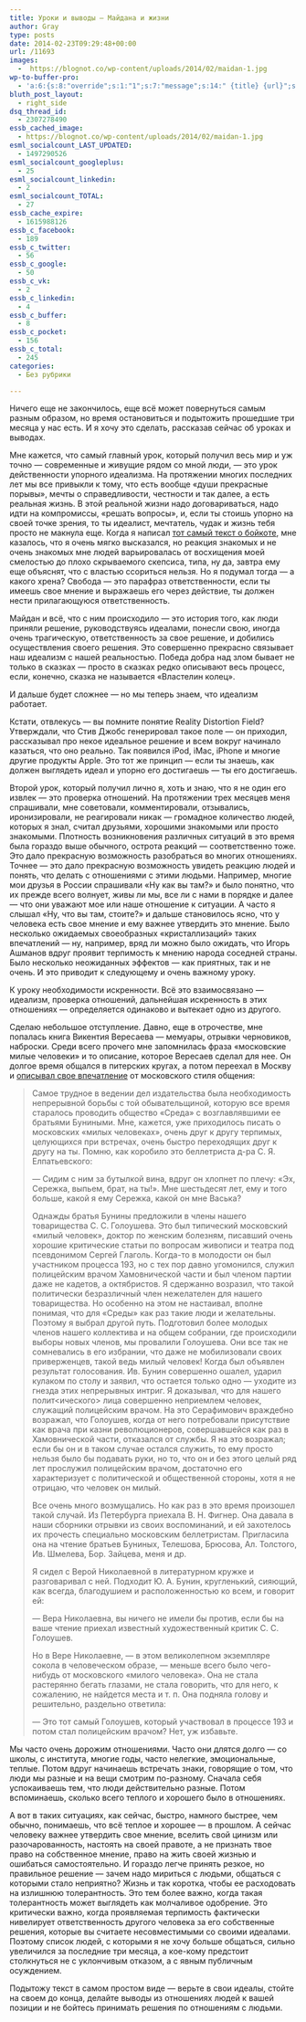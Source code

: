 ```yaml
---
title: Уроки и выводы — Майдана и жизни
author: Gray
type: posts
date: 2014-02-23T09:29:48+00:00
url: /11693
images:
  -  https://blognot.co/wp-content/uploads/2014/02/maidan-1.jpg
wp-to-buffer-pro:
  - 'a:6:{s:8:"override";s:1:"1";s:7:"message";s:14:" {title} {url}";s:5:"image";s:1:"1";s:6:"number";s:1:"1";s:16:"alternateMessage";s:0:"";s:3:"ids";a:4:{s:24:"4eb3e9e6512f7eb575000000";s:1:"1";s:24:"000000000000000000025630";s:1:"1";s:24:"52299b3a6771caf57c000000";s:1:"1";s:24:"5277fb456f9ada80020001f3";s:1:"1";}}'
bluth_post_layout:
  - right_side
dsq_thread_id:
  - 2307278490
essb_cached_image:
  - https://blognot.co/wp-content/uploads/2014/02/maidan-1.jpg
esml_socialcount_LAST_UPDATED:
  - 1497290526
esml_socialcount_googleplus:
  - 25
esml_socialcount_linkedin:
  - 2
esml_socialcount_TOTAL:
  - 27
essb_cache_expire:
  - 1615988126
essb_c_facebook:
  - 189
essb_c_twitter:
  - 56
essb_c_google:
  - 50
essb_c_vk:
  - 2
essb_c_linkedin:
  - 4
essb_c_buffer:
  - 8
essb_c_pocket:
  - 156
essb_c_total:
  - 245
categories:
  - Без рубрики

---
```








Ничего еще не закончилось, еще всё может повернуться самым разным образом, но время остановиться и подытожить прошедшие три месяца у нас есть. И я хочу это сделать, рассказав сейчас об уроках и выводах.

Мне кажется, что самый главный урок, который получил весь мир и уж точно — современные и живущие рядом со мной люди, — это урок действенности упорного идеализма. На протяжении многих последних лет мы все привыкли к тому, что есть вообще &#171;души прекрасные порывы&#187;, мечты о справедливости, честности и так далее, а есть реальная жизнь. В этой реальной жизни надо договариваться, надо идти на компромиссы, &#171;решать вопросы&#187;, и, если ты стоишь упорно на своей точке зрения, то ты идеалист, мечтатель, чудак и жизнь тебя просто не макнула еще. Когда я написал [тот самый текст о бойкоте][1], мне казалось, что я очень мягко высказался, но реакция знакомых и не очень знакомых мне людей варьировалась от восхищения моей смелостью до плохо скрываемого скепсиса, типа, ну да, завтра ему еще объяснят, что с властью ссориться нельзя. Но я подумал тогда — а какого хрена? Свобода — это парафраз ответственности, если ты имеешь свое мнение и выражаешь его через действие, ты должен нести прилагающуюся ответственность.

<!--more-->Майдан и всё, что с ним происходило — это история того, как люди приняли решение, руководствуясь идеалами, понесли свою, иногда очень трагическую, ответственность за свое решение, и добились осуществления своего решения. Это совершенно прекрасно связывает наш идеализм с нашей реальностью. Победа добра над злом бывает не только в сказках — просто в сказках редко описывают весь процесс, если, конечно, сказка не называется &#171;Властелин колец&#187;.

И дальше будет сложнее — но мы теперь знаем, что идеализм работает.

Кстати, отвлекусь — вы помните понятие Reality Distortion Field? Утверждали, что Стив Джобс генерировал такое поле — он приходил, рассказывал про некое идеальное решение и всем вокруг начинало казаться, что оно реально. Так появился iPod, iMac, iPhone и многие другие продукты Apple. Это тот же принцип — если ты знаешь, как должен выглядеть идеал и упорно его достигаешь — ты его достигаешь.

Второй урок, который получил лично я, хоть и знаю, что я не один его извлек — это проверка отношений. На протяжении трех месяцев меня спрашивали, мне советовали, комментировали, отзывались, иронизировали, не реагировали никак — громадное количество людей, которых я знал, считал друзьями, хорошими знакомыми или просто знакомыми. Плотность возникновения различных ситуаций в это время была гораздо выше обычного, острота реакций — соответственно тоже. Это дало прекрасную возможность разобраться во многих отношениях. Точнее — это дало прекрасную возможность увидеть реакцию людей и понять, что делать с отношениями с этими людьми. Например, многие мои друзья в России спрашивали &#171;Ну как вы там?&#187; и было понятно, что их прежде всего волнует, живы ли мы, все ли с нами в порядке и далее — что они уважают мое или наше отношение к ситуации. А часто я слышал &#171;Ну, что вы там, стоите?&#187; и дальше становилось ясно, что у человека есть свое мнение и ему важнее утвердить это мнение. Было несколько ожидаемых своеобразных &#171;кристаллизаций&#187; таких впечатлений — ну, например, вряд ли можно было ожидать, что Игорь Ашманов вдруг проявит терпимость к мнению народа соседней страны. Было несколько неожиданных эффектов — как приятных, так и не очень. И это приводит к следующему и очень важному уроку.

К уроку необходимости искренности. Всё это взаимосвязано — идеализм, проверка отношений, дальнейшая искренность в этих отношениях — определяется одинаково и вытекает одно из другого.

Сделаю небольшое отступление. Давно, еще в отрочестве, мне попалась книга Викентия Вересаева — мемуары, отрывки черновиков, наброски. Среди всего прочего мне запомнилась фраза &#171;московские милые человеки&#187; и то описание, которое Вересаев сделал для нее. Он долгое время общался в питерских кругах, а потом переехал в Москву и <a href="http://www.rulit.net/books/tom-5-vospominaniya-read-243800-115.html" target="_blank">описывал свое впечатление</a> от московского стиля общения:

> Самое трудное в ведении дел издательства была необходимость непрерывной борьбы с той обывательщиной, которую все время старалось проводить общество «Среда» с возглавлявшими ее братьями Буниными. Мне, кажется, уже приходилось писать о московских «милых человеках», очень друг к другу терпимых, целующихся при встречах, очень быстро переходящих друг к другу на ты. Помню, как коробило это беллетриста д-ра С. Я. Елпатьевского:
> 
> — Сидим с ним за бутылкой вина, вдруг он хлопнет по плечу: «Эх, Сережка, выпьем, брат, на ты!». Мне шестьдесят лет, ему и того больше, какой я ему Сережка, какой он мне Васька?
> 
> Однажды братья Бунины предложили в члены нашего товарищества С. С. Голоушева. Это был типический московский «милый человек», доктор по женским болезням, писавший очень хорошие критические статьи по вопросам живописи и театра под псевдонимом Сергей Глаголь. Когда-то в молодости он был участником процесса 193, но с тех пор давно угомонился, служил полицейским врачом Хамовнической части и был членом партии даже не кадетов, а октябристов. Я сдержанно возразил, что такой политически безразличный член нежелателен для нашего товарищества. Но особенно на этом не настаивал, вполне понимая, что для «Среды» как раз такие люди и желательны. Поэтому я выбрал другой путь. Подготовил более молодых членов нашего коллектива и на общем собрании, где происходили выборы новых членов, мы провалили Голоушева. Они все так не сомневались в его избрании, что даже не мобилизовали своих приверженцев, такой ведь милый человек! Когда был объявлен результат голосования. Ив. Бунин совершенно ошалел, ударил кулаком по столу и заявил, что остается только одно — уходите из гнезда этих непрерывных интриг. Я доказывал, что для нашего полит<ического> лица совершенно неприемлем человек, служащий полицейским врачом. На это Серафимович враждебно возражал, что Голоушев, когда от него потребовали присутствие как врача при казни революционеров, совершавшейся как раз в Хамовнической части, отказался от службы. Я на это возражал; если бы он и в таком случае остался служить, то ему просто нельзя было бы подавать руки, но то, что он и без этого целый ряд лет прослужил полицейским врачом, достаточно его характеризует с политической и общественной стороны, хотя я не отрицаю, что человек он милый.
> 
> Все очень много возмущались. Но как раз в это время произошел такой случай. Из Петербурга приехала В. Н. Фигнер. Она давала в наши сборники отрывки из своих воспоминаний, и ей захотелось их прочесть специально московским беллетристам. Пригласила она на чтение братьев Буниных, Телешова, Брюсова, Ал. Толстого, Ив. Шмелева, Бор. Зайцева, меня и др.
> 
> Я сидел с Верой Николаевной в литературном кружке и разговаривал с ней. Подходит Ю. А. Бунин, кругленький, сияющий, как всегда, благодушием и расположенностью ко всем, и говорит ей:
> 
> — Вера Николаевна, вы ничего не имели бы против, если бы на ваше чтение приехал известный художественный критик C. С. Голоушев.
> 
> Но в Вере Николаевне, — в этом великолепном экземпляре сокола в человеческом образе, — меньше всего было чего-нибудь от московского «милого человека». Она не стала растерянно бегать глазами, не стала говорить, что для него, к сожалению, не найдется места и т. п. Она подняла голову и решительно, раздельно ответила:
> 
> — Это тот самый Голоушев, который участвовал в процессе 193 и потом стал полицейским врачом? Нет, уж избавьте.

Мы часто очень дорожим отношениями. Часто они длятся долго — со школы, с института, многие годы, часто нелегкие, эмоциональные, теплые. Потом вдруг начинаешь встречать знаки, говорящие о том, что люди мы разные и на вещи смотрим по-разному. Сначала себя успокаиваешь тем, что люди действительно разные. Потом вспоминаешь, сколько всего теплого и хорошего было в отношениях.

А вот в таких ситуациях, как сейчас, быстро, намного быстрее, чем обычно, понимаешь, что всё теплое и хорошее — в прошлом. А сейчас человеку важнее утвердить свое мнение, вселить свой цинизм или разочарованность, настоять на своей правоте, а не признать твое право на собственное мнение, право на жить своей жизнью и ошибаться самостоятельно. И гораздо легче принять резкое, но правильное решение — зачем надо мириться с людьми, общаться с которыми стало неприятно? Жизнь и так коротка, чтобы ее расходовать на излишнюю толерантность. Это тем более важно, когда такая толерантность может выглядеть как молчаливое одобрение. Это критически важно, когда проявляемая терпимость фактически нивелирует ответственность другого человека за его собственные решения, которые вы считаете несовместимыми со своими идеалами. Поэтому список людей, с которыми я не хочу больше общаться, сильно увеличился за последние три месяца, а кое-кому предстоит столкнуться не с уклончивым отказом, а с явным публичным осуждением.

Подытожу текст в самом простом виде — верьте в свои идеалы, стойте на своем до конца, делайте выводы из отношениях людей к вашей позиции и не бойтесь принимать решения по отношениям с людьми.

 [1]: http://blognot.co/11407 "Бойкот власти как мирное решение"